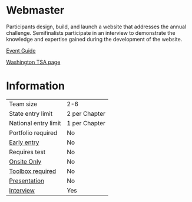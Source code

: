 # Webmaster

Participants design, build, and launch a website that addresses
the annual challenge. Semifinalists participate in an interview
to demonstrate the knowledge and expertise gained during
the development of the website.

[Event Guide](https://lwsd.sharepoint.com/:b:/r/sites/GR-JHS-TechnologyStudentAssociation-SCA/Shared%20Documents/23-24/Competition/Event%20Guides/HS%20-%20Webmaster.pdf)

[Washington TSA page](https://www.washingtontsa.org/high-school-events/webmaster)

# Information

|                             |               |
| --------------------------- | ------------- |
| Team size                   | 2-6           |
| State entry limit           | 2 per Chapter |
| National entry limit        | 1 per Chapter |
| Portfolio required          | No            |
| [Early entry](/#terms)      | No            |
| Requires test               | No            |
| [Onsite Only](/#terms)      | No            |
| [Toolbox required](/#terms) | No            |
| [Presentation](/#terms)     | No            |
| [Interview](/#terms)        | Yes           |
